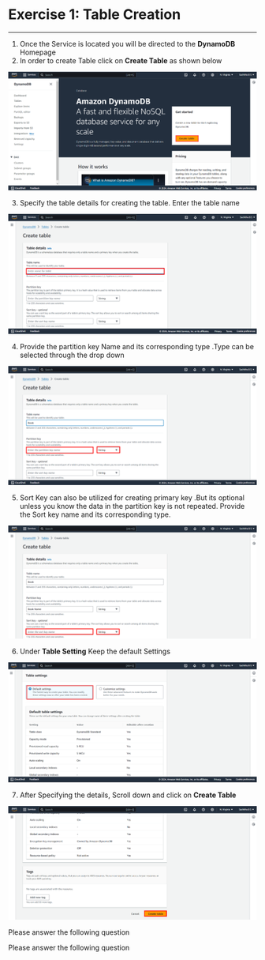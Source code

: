 # **Exercise 1: Table Creation**
---
1. Once the Service is located you will be directed to the **DynamoDB** Homepage
2. In order to create Table click on **Create Table** as shown below

 ![](Screenshots/image4.png) 

3. Specify the table details for creating the table. Enter the table name

 ![](Screenshots/image5.png) 

4. Provide the partition key Name and its corresponding type .Type can be selected through the drop down 

![](Screenshots/image6.png) 

5. Sort Key can also be utilized for creating primary key .But its optional unless you know the data in the partition key is not repeated. Provide the Sort key name and its corresponding type.

![](Screenshots/image7.png) 

6. Under **Table Setting** Keep the default Settings

![](./Screenshots/image11.png) 

7. After Specifying the details, Scroll down and click on **Create Table**

 ![](./Screenshots/image8.png)

Please answer the following question
<question source="https://raw.githubusercontent.com/VidyaLakshmi3110/DynamoDb-Cloudlabs/main/Question1.md" />

Please answer the following question
<question source="../questions/Page7/question-02.md" />
